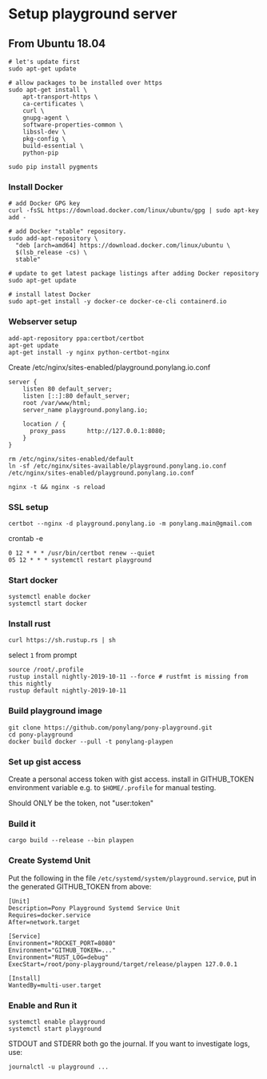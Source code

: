 # Setup playground server

## From Ubuntu 18.04

```
# let's update first
sudo apt-get update

# allow packages to be installed over https
sudo apt-get install \
    apt-transport-https \
    ca-certificates \
    curl \
    gnupg-agent \
    software-properties-common \
    libssl-dev \
    pkg-config \
    build-essential \
    python-pip

sudo pip install pygments
```

### Install Docker
```
# add Docker GPG key
curl -fsSL https://download.docker.com/linux/ubuntu/gpg | sudo apt-key add -

# add Docker "stable" repository.
sudo add-apt-repository \
  "deb [arch=amd64] https://download.docker.com/linux/ubuntu \
  $(lsb_release -cs) \
  stable"

# update to get latest package listings after adding Docker repository
sudo apt-get update

# install latest Docker
sudo apt-get install -y docker-ce docker-ce-cli containerd.io
```

### Webserver setup

```
add-apt-repository ppa:certbot/certbot
apt-get update
apt-get install -y nginx python-certbot-nginx
```

Create /etc/nginx/sites-enabled/playground.ponylang.io.conf

```
server {
    listen 80 default_server;
    listen [::]:80 default_server;
    root /var/www/html;
    server_name playground.ponylang.io;

    location / {
      proxy_pass      http://127.0.0.1:8080;
    }
}
```

```
rm /etc/nginx/sites-enabled/default
ln -sf /etc/nginx/sites-available/playground.ponylang.io.conf /etc/nginx/sites-enabled/playground.ponylang.io.conf

nginx -t && nginx -s reload
```

### SSL setup

```
certbot --nginx -d playground.ponylang.io -m ponylang.main@gmail.com
```

crontab -e

```
0 12 * * * /usr/bin/certbot renew --quiet
05 12 * * * systemctl restart playground
```

### Start docker

```
systemctl enable docker
systemctl start docker
```

### Install rust

```
curl https://sh.rustup.rs | sh
```

select `1` from prompt

```
source /root/.profile
rustup install nightly-2019-10-11 --force # rustfmt is missing from this nightly
rustup default nightly-2019-10-11
```

### Build playground image

```
git clone https://github.com/ponylang/pony-playground.git
cd pony-playground
docker build docker --pull -t ponylang-playpen
```

### Set up gist access

Create a personal access token with gist access.
install in GITHUB_TOKEN environment variable e.g. to `$HOME/.profile` for manual testing.

Should ONLY be the token, not "user:token"

### Build it

```
cargo build --release --bin playpen
```

### Create Systemd Unit

Put the following in the file `/etc/systemd/system/playground.service`, put in the generated GITHUB_TOKEN from above:

```
[Unit]
Description=Pony Playground Systemd Service Unit
Requires=docker.service
After=network.target

[Service]
Environment="ROCKET_PORT=8080"
Environment="GITHUB_TOKEN=..."
Environment="RUST_LOG=debug"
ExecStart=/root/pony-playground/target/release/playpen 127.0.0.1

[Install]
WantedBy=multi-user.target
```

### Enable and Run it

```
systemctl enable playground
systemctl start playground
```

STDOUT and STDERR both go the journal. If you want to investigate logs, use:

```
journalctl -u playground ...
```

